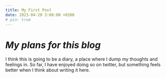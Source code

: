 ```yaml
---
title: My First Post
date: 2023-04-20 3:00:00 +0300
# pin: true
---
```


# _My plans for this blog_
<!-- I am uncertain what to write as my first post? I was very excited to set it up yet I do not think I have a lot to put in here. -->
I think this is going to be a diary, a place where I dump my thoughts and feelings in. So far, I have enjoyed doing so on twitter, but something feels better when I think about writing it here.
